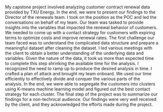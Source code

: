 My capstone project involved analyzing customer contract renewal data provided by TXU Energy. In the end, we were to present our findings to the Director of the renewals team. I took on the position as the POC and led the conversations on behalf of my team. Our team was tasked to provide insights into the variables that impacted the renewal behavior of customers. We needed to come up with a contact strategy for customers with expiring terms to optimize costs and improve renewal rates. The first challenge our team faced was to understand the complicated data structure and prepare a meaningful dataset after cleaning the dataset. I led various meetings with the client to obtain a better understanding of the underlying data and variables. Given the nature of the data, it took us more than expected time to complete this step shrinking the available time for the analysis. I recognized the need to ramp up to produce the desired analysis in time. I crafted a plan of attack and brought my team onboard. We used our time efficiently to effectively divide and conquer the various parts of the analysis. In the end, we were able to segregate the customers into clusters using K-means machine learning model and figured out the best contact strategy for each cluster. The final step of the project was to summarize our findings for a non-technical audience. Our findings were very well received by the client, and they acknowledged the efforts made during the project.
